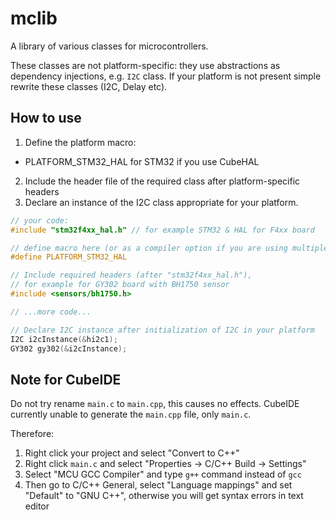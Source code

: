 # mclib

A library of various classes for microcontrollers.

These classes are not platform-specific: they use abstractions as dependency injections, e.g. `I2C` class.
If your platform is not present simple rewrite these classes (I2C, Delay etc).

## How to use

1. Define the platform macro:
* PLATFORM_STM32_HAL for STM32 if you use CubeHAL
2. Include the header file of the required class after platform-specific headers
3. Declare an instance of the I2C class appropriate for your platform.
```C++
// your code:
#include "stm32f4xx_hal.h" // for example STM32 & HAL for F4xx board

// define macro here (or as a compiler option if you are using multiple source files):
#define PLATFORM_STM32_HAL

// Include required headers (after "stm32f4xx_hal.h"), 
// for example for GY302 board with BH1750 sensor
#include <sensors/bh1750.h>

// ...more code...

// Declare I2C instance after initialization of I2C in your platform
I2C i2cInstance(&hi2c1);
GY302 gy302(&i2cInstance);

```

## Note for CubeIDE

Do not try rename `main.c` to `main.cpp`, this causes no effects.
CubeIDE currently unable to generate the `main.cpp` file, only `main.c`.

Therefore:

1. Right click your project and select "Convert to C++"
2. Right click `main.c` and select "Properties -> C/C++ Build -> Settings"
3. Select "MCU GCC Compiler" and type `g++` command instead of `gcc`
4. Then go to C/C++ General, select "Language mappings" and set "Default" to "GNU C++", otherwise you will get syntax errors in text editor

